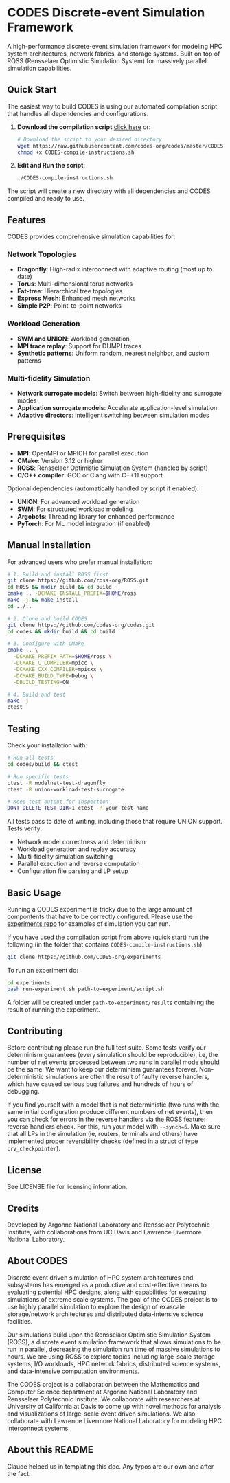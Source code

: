# CODES Discrete-event Simulation Framework

A high-performance discrete-event simulation framework for modeling HPC system architectures, network fabrics, and storage systems. Built on top of ROSS (Rensselaer Optimistic Simulation System) for massively parallel simulation capabilities.

## Quick Start

The easiest way to build CODES is using our automated compilation script that handles all dependencies and configurations.

1. **Download the compilation script** [click here](https://raw.githubusercontent.com/codes-org/codes/master/CODES-compile-instructions.sh) or:

   ```bash
   # Download the script to your desired directory
   wget https://raw.githubusercontent.com/codes-org/codes/master/CODES-compile-instructions.sh
   chmod +x CODES-compile-instructions.sh
   ```

2. **Edit and Run the script**:
   ```bash
   ./CODES-compile-instructions.sh
   ```

The script will create a new directory with all dependencies and CODES compiled and ready to use.

## Features

CODES provides comprehensive simulation capabilities for:

### Network Topologies
- **Dragonfly**: High-radix interconnect with adaptive routing (most up to date)
- **Torus**: Multi-dimensional torus networks
- **Fat-tree**: Hierarchical tree topologies
- **Express Mesh**: Enhanced mesh networks
- **Simple P2P**: Point-to-point networks

### Workload Generation
- **SWM and UNION**: Workload generation
- **MPI trace replay**: Support for DUMPI traces
- **Synthetic patterns**: Uniform random, nearest neighbor, and custom patterns

### Multi-fidelity Simulation
- **Network surrogate models**: Switch between high-fidelity and surrogate modes
- **Application surrogate models**: Accelerate application-level simulation
- **Adaptive directors**: Intelligent switching between simulation modes

## Prerequisites

- **MPI**: OpenMPI or MPICH for parallel execution
- **CMake**: Version 3.12 or higher
- **ROSS**: Rensselaer Optimistic Simulation System (handled by script)
- **C/C++ compiler**: GCC or Clang with C++11 support

Optional dependencies (automatically handled by script if enabled):
- **UNION**: For advanced workload generation
- **SWM**: For structured workload modeling
- **Argobots**: Threading library for enhanced performance
- **PyTorch**: For ML model integration (if enabled)

## Manual Installation

For advanced users who prefer manual installation:

```bash
# 1. Build and install ROSS first
git clone https://github.com/ross-org/ROSS.git
cd ROSS && mkdir build && cd build
cmake .. -DCMAKE_INSTALL_PREFIX=$HOME/ross
make -j && make install
cd ../..

# 2. Clone and build CODES
git clone https://github.com/codes-org/codes.git
cd codes && mkdir build && cd build

# 3. Configure with CMake
cmake .. \
  -DCMAKE_PREFIX_PATH=$HOME/ross \
  -DCMAKE_C_COMPILER=mpicc \
  -DCMAKE_CXX_COMPILER=mpicxx \
  -DCMAKE_BUILD_TYPE=Debug \
  -DBUILD_TESTING=ON

# 4. Build and test
make -j
ctest
```

## Testing

Check your installation with:

```bash
# Run all tests
cd codes/build && ctest

# Run specific tests
ctest -R modelnet-test-dragonfly
ctest -R union-workload-test-surrogate

# Keep test output for inspection
DONT_DELETE_TEST_DIR=1 ctest -R your-test-name
```

All tests pass to date of writing, including those that require UNION support. Tests verify:

- Network model correctness and determinism
- Workload generation and replay accuracy
- Multi-fidelity simulation switching
- Parallel execution and reverse computation
- Configuration file parsing and LP setup

## Basic Usage

Running a CODES experiment is tricky due to the large amount of compontents that have to be correctly configured. Please use the [experiments repo](https://github.com/CODES-org/experiments) for examples of simulation you can run.

If you have used the compilation script from above (quick start) run the following (in the folder that contains `CODES-compile-instructions.sh`):

```bash
git clone https://github.com/CODES-org/experiments
```

To run an experiment do:

```bash
cd experiments
bash run-experiment.sh path-to-experiment/script.sh
```

A folder will be created under `path-to-experiment/results` containing the result of running the experiment.

## Contributing

Before contributing please run the full test suite. Some tests verify our determinism guarantees (every simulation should be reproducible), i.e, the number of net events processed between two runs in parallel mode should be the same. We want to keep our determinism guarantees forever. Non-deterministic simulations are often the result of faulty reverse handlers, which have caused serious bug failures and hundreds of hours of debugging.

If you find yourself with a model that is not deterministic (two runs with the same initial configuration produce different numbers of net events), then you can check for errors in the reverse handlers via the ROSS feature: reverse handlers check. For this, run your model with `--synch=6`. Make sure that all LPs in the simulation (ie, routers, terminals and others) have implemented proper reversibility checks (defined in a struct of type `crv_checkpointer`).

## License

See LICENSE file for licensing information.

## Credits

Developed by Argonne National Laboratory and Rensselaer Polytechnic Institute, with collaborations from UC Davis and Lawrence Livermore National Laboratory.

## About CODES

Discrete event driven simulation of HPC system architectures and subsystems has emerged as a productive and cost-effective means to evaluating potential HPC designs, along with capabilities for executing simulations of extreme scale systems. The goal of the CODES project is to use highly parallel simulation to explore the design of exascale storage/network architectures and distributed data-intensive science facilities.

Our simulations build upon the Rensselaer Optimistic Simulation System (ROSS), a discrete event simulation framework that allows simulations to be run in parallel, decreasing the simulation run time of massive simulations to hours. We are using ROSS to explore topics including large-scale storage systems, I/O workloads, HPC network fabrics, distributed science systems, and data-intensive computation environments.

The CODES project is a collaboration between the Mathematics and Computer Science department at Argonne National Laboratory and Rensselaer Polytechnic Institute. We collaborate with researchers at University of California at Davis to come up with novel methods for analysis and visualizations of large-scale event driven simulations. We also collaborate with Lawrence Livermore National Laboratory for modeling HPC interconnect systems.

## About this README

Claude helped us in templating this doc. Any typos are our own and after the fact.
